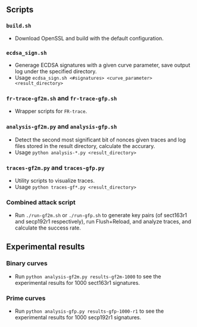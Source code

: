 ## Scripts

### `build.sh`
- Download OpenSSL and build with the default configuration.

### `ecdsa_sign.sh`
- Generage ECDSA signatures with a given curve parameter, save output log under the specified directory.
- Usage `ecdsa_sign.sh <#signatures> <curve_parameter> <result_directory>`

### `fr-trace-gf2m.sh` and `fr-trace-gfp.sh`
- Wrapper scripts for `FR-trace`.

### `analysis-gf2m.py` and `analysis-gfp.sh`
- Detect the second most significant bit of nonces given traces and log files stored in the result directory, calculate the accurary.
- Usage `python analysis-*.py <result_directory>`

### `traces-gf2m.py` and `traces-gfp.py`
- Utility scripts to visualize traces.
- Usage `python traces-gf*.py <result_directory>`

### Combined attack script
- Run `./run-gf2m.sh` or `./run-gfp.sh` to generate key pairs (of sect163r1 and secp192r1 respectively), run Flush+Reload, and analyze traces, and calculate the success rate.

## Experimental results
### Binary curves
- Run `python analysis-gf2m.py results-gf2m-1000` to see the experimental results for 1000 sect163r1 signatures.

### Prime curves
- Run `python analysis-gfp.py results-gfp-1000-r1` to see the experimental results for 1000 secp192r1 signatures. 
 
